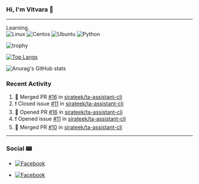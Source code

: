 ### Hi, I'm Vitvara 👋
---
Learning.  
![Linux](https://img.shields.io/badge/-Linux-FCC624?style=flat&logo=Linux&logoColor=white)
![Centos](https://img.shields.io/badge/-CentOS-262577?style=flat&logo=CentOS&logoColor=white)
![Ubuntu](https://img.shields.io/badge/-Ubuntu-E95420?style=flat&logo=Ubuntu&logoColor=white)
![Python](https://img.shields.io/badge/-Python-3776AB?style=flat&logo=Python&logoColor=white)

![trophy](https://github-profile-trophy.vercel.app/?username=vitvara&row=7&column=7&theme=darkhub)

[![Top Langs](https://github-readme-stats.vercel.app/api/top-langs/?username=vitvara&layout=compact&theme=radical)](https://github.com/vitvara/github-readme-stats)

![Anurag's GitHub stats](https://github-readme-stats.vercel.app/api?username=vitvara&theme=dracula)

### Recent Activity
<!--START_SECTION:activity-->
1. 🎉 Merged PR [#16](https://github.com/sirateek/ta-assistant-cli/pull/16) in [sirateek/ta-assistant-cli](https://github.com/sirateek/ta-assistant-cli)
2. ❗️ Closed issue [#11](https://github.com/sirateek/ta-assistant-cli/issues/11) in [sirateek/ta-assistant-cli](https://github.com/sirateek/ta-assistant-cli)
3. 💪 Opened PR [#16](https://github.com/sirateek/ta-assistant-cli/pull/16) in [sirateek/ta-assistant-cli](https://github.com/sirateek/ta-assistant-cli)
4. ❗️ Opened issue [#11](https://github.com/sirateek/ta-assistant-cli/issues/11) in [sirateek/ta-assistant-cli](https://github.com/sirateek/ta-assistant-cli)
5. 🎉 Merged PR [#10](https://github.com/sirateek/ta-assistant-cli/pull/10) in [sirateek/ta-assistant-cli](https://github.com/sirateek/ta-assistant-cli)
<!--END_SECTION:activity-->
---
### Social :pager:
- [![Facebook](https://img.shields.io/badge/-Facebook-1877F2?style=flat&logo=Facebook&logoColor=white)](https://www.facebook.com/GRIDVaravithya/)

- [![Facebook](https://img.shields.io/badge/-Instagram-E4405F?style=flat&logo=Instagram&logoColor=white)](https://www.instagram.com/vitvara_v/?hl=en)

<!--
**vitvara/vitvara** is a ✨ _special_ ✨ repository because its `README.md` (this file) appears on your GitHub profile.

Here are some ideas to get you started:

- 🔭 I’m currently working on ...
- 🌱 I’m currently learning ...
- 👯 I’m looking to collaborate on ...
- 🤔 I’m looking for help with ...
- 💬 Ask me about ...
- 📫 How to reach me: ...
- 😄 Pronouns: ...
- ⚡ Fun fact: ...
-->
